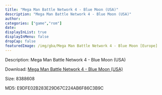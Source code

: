 ```yaml
---
title: "Mega Man Battle Network 4 - Blue Moon (USA)"
description: "Mega Man Battle Network 4 - Blue Moon (USA)"
author: 
categories: ["game","rom"]
date: 
displayInList: true
displayInMenu: false
dropCap: false
featuredImage: /img/gba/Mega Man Battle Network 4 - Blue Moon [Europe].jpg
---
```


Description: Mega Man Battle Network 4 - Blue Moon (USA)

Download: <a style="text-decoration:underline;" href="https://mega.nz/#!bKB0wKIC!YN36lnGyppomzuFnNrvXvoe4H2mg5r8k5qWBUuCktcg" target = "_blank" rel = "nofollow" > Mega Man Battle Network 4 - Blue Moon (USA)</a>

Size: 8388608

MD5: E9DFE02B283E29D67C224AB6F86C3B9C

